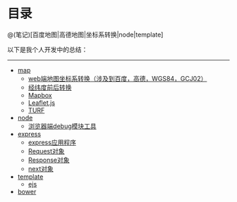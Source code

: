 # 目录

@(笔记)[百度地图|高德地图|坐标系转换|node|template]

以下是我个人开发中的总结：

-------------------

- [map](https://github.com/lhywell/book/blob/master/map/README.md)
	- [web端地图坐标系转换（涉及到百度，高德，WGS84，GCJ02）](https://github.com/lhywell/book/blob/master/map/1.0README.md)
	- [经纬度前后转换](https://github.com/lhywell/book/blob/master/map/1.1README.md)
	- [Mapbox](https://github.com/lhywell/book/blob/master/map/1.2README.md)
	- [Leaflet.js](https://github.com/lhywell/book/blob/master/map/1.3README.md)
	- [TURF](https://github.com/lhywell/book/blob/master/map/1.4README.md)
- [node](https://github.com/lhywell/book/blob/master/node/README.md)
	- [浏览器端debug模块工具](https://github.com/lhywell/book/blob/master/node/1.1debug.md)
- [express](https://github.com/lhywell/book/tree/master/express4.x/README.md)
    - [express应用程序](https://github.com/lhywell/book/blob/master/express4.x/1.1README.md)
    - [Request对象](https://github.com/lhywell/book/blob/master/express4.x/1.2README.md)
    - [Response对象](https://github.com/lhywell/book/tree/master/express4.x/1.3README.md)
    - [next对象](https://github.com/lhywell/book/blob/master/express4.x/1.4README.md)
- [template](https://github.com/lhywell/book/blob/master/template/README.md)
	- [ejs](https://github.com/lhywell/book/blob/master/template/ejs.md)
- [bower](https://github.com/lhywell/book/blob/master/bower/README.md)
